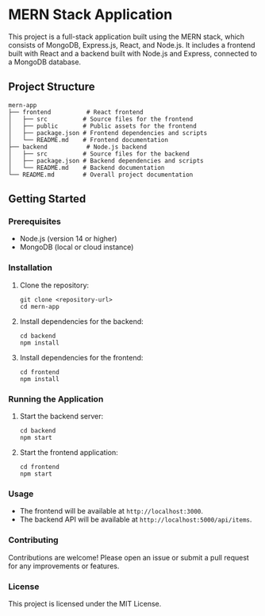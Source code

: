 # MERN Stack Application

This project is a full-stack application built using the MERN stack, which consists of MongoDB, Express.js, React, and Node.js. It includes a frontend built with React and a backend built with Node.js and Express, connected to a MongoDB database.

## Project Structure

```
mern-app
├── frontend          # React frontend
│   ├── src          # Source files for the frontend
│   ├── public       # Public assets for the frontend
│   ├── package.json # Frontend dependencies and scripts
│   └── README.md    # Frontend documentation
├── backend           # Node.js backend
│   ├── src          # Source files for the backend
│   ├── package.json # Backend dependencies and scripts
│   └── README.md    # Backend documentation
└── README.md        # Overall project documentation
```

## Getting Started

### Prerequisites

- Node.js (version 14 or higher)
- MongoDB (local or cloud instance)

### Installation

1. Clone the repository:

   ```
   git clone <repository-url>
   cd mern-app
   ```

2. Install dependencies for the backend:

   ```
   cd backend
   npm install
   ```

3. Install dependencies for the frontend:

   ```
   cd frontend
   npm install
   ```

### Running the Application

1. Start the backend server:

   ```
   cd backend
   npm start
   ```

2. Start the frontend application:

   ```
   cd frontend
   npm start
   ```

### Usage

- The frontend will be available at `http://localhost:3000`.
- The backend API will be available at `http://localhost:5000/api/items`.

### Contributing

Contributions are welcome! Please open an issue or submit a pull request for any improvements or features.

### License

This project is licensed under the MIT License.